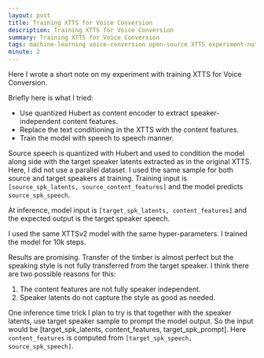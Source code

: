 ```yaml
---
layout: post
title: Training XTTS for Voice Conversion
description: Training XTTS for Voice Conversion
summary: Training XTTS for Voice Conversion
tags: machine-learning voice-conversion open-source XTTS experiment-notes
minute: 2
---
```


Here I wrote a short note on my experiment with training XTTS for Voice Conversion.

Briefly here is what I tried:

- Use quantized Hubert as content encoder to extract speaker-independent content features.
- Replace the text conditioning in the XTTS with the content features.
- Train the model with speech to speech manner.

Source speech is quantized with Hubert and used to condition the model along side with the target speaker latents extracted as in the original XTTS.
Here, I did not use a parallel dataset. I used the same sample for both source and target speakers at training. Training input is `[source_spk_latents, source_content_features]` and the model predicts `source_spk_speech`.

At inference, model input is `[target_spk_latents, content_features]` and the expected output is the target speaker speech.

I used the same XTTSv2 model with the same hyper-parameters. I trained the model for 10k steps.

Results are promising. Transfer of the timber is almost perfect but the speaking style is not fully transferred from the target speaker. I think there are two possible reasons for this:

1. The content features are not fully speaker independent.
2. Speaker latents do not capture the style as good as needed.

One inference time trick I plan to try is that together with the speaker latents, use target speaker sample to prompt the model output. So the input would be [target_spk_latents, content_features, target_spk_prompt]. Here `content_features` is computed from `[target_spk_speech, source_spk_speech]`.
